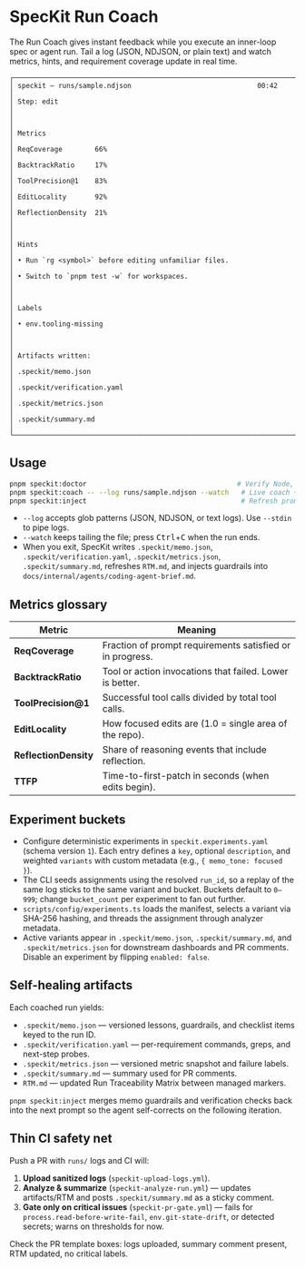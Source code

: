 # SpecKit Run Coach

The Run Coach gives instant feedback while you execute an inner-loop spec or agent run. Tail a log (JSON, NDJSON, or plain text) and watch metrics, hints, and requirement coverage update in real time.

```
┌──────────────────────────────────────────────────────────────────────────────┐
│ speckit — runs/sample.ndjson                               00:42             │
│ Step: edit                                                                    │
│                                                                              │
│ Metrics                                                                       │
│ ReqCoverage        66%                                                        │
│ BacktrackRatio     17%                                                        │
│ ToolPrecision@1    83%                                                        │
│ EditLocality       92%                                                        │
│ ReflectionDensity  21%                                                        │
│                                                                              │
│ Hints                                                                         │
│ • Run `rg <symbol>` before editing unfamiliar files.                          │
│ • Switch to `pnpm test -w` for workspaces.                                    │
│                                                                              │
│ Labels                                                                        │
│ • env.tooling-missing                                                         │
│                                                                              │
│ Artifacts written:                                                            │
│ .speckit/memo.json                                                            │
│ .speckit/verification.yaml                                                    │
│ .speckit/metrics.json                                                         │
│ .speckit/summary.md                                                           │
└──────────────────────────────────────────────────────────────────────────────┘
```

## Usage

```bash
pnpm speckit:doctor                                     # Verify Node, pnpm, tests
pnpm speckit:coach -- --log runs/sample.ndjson --watch   # Live coach + metrics
pnpm speckit:inject                                      # Refresh prompt guardrails
```

- `--log` accepts glob patterns (JSON, NDJSON, or text logs). Use `--stdin` to pipe logs.
- `--watch` keeps tailing the file; press <kbd>Ctrl</kbd>+<kbd>C</kbd> when the run ends.
- When you exit, SpecKit writes `.speckit/memo.json`, `.speckit/verification.yaml`, `.speckit/metrics.json`, `.speckit/summary.md`, refreshes `RTM.md`, and injects guardrails into `docs/internal/agents/coding-agent-brief.md`.

## Metrics glossary

| Metric | Meaning |
|--------|---------|
| **ReqCoverage** | Fraction of prompt requirements satisfied or in progress. |
| **BacktrackRatio** | Tool or action invocations that failed. Lower is better. |
| **ToolPrecision@1** | Successful tool calls divided by total tool calls. |
| **EditLocality** | How focused edits are (1.0 = single area of the repo). |
| **ReflectionDensity** | Share of reasoning events that include reflection. |
| **TTFP** | Time-to-first-patch in seconds (when edits begin). |

## Experiment buckets

- Configure deterministic experiments in `speckit.experiments.yaml` (schema version `1`). Each entry defines a `key`, optional `description`, and weighted `variants` with custom metadata (e.g., `{ memo_tone: focused }`).
- The CLI seeds assignments using the resolved `run_id`, so a replay of the same log sticks to the same variant and bucket. Buckets default to `0–999`; change `bucket_count` per experiment to fan out further.
- `scripts/config/experiments.ts` loads the manifest, selects a variant via SHA-256 hashing, and threads the assignment through analyzer metadata.
- Active variants appear in `.speckit/memo.json`, `.speckit/summary.md`, and `.speckit/metrics.json` for downstream dashboards and PR comments. Disable an experiment by flipping `enabled: false`.

## Self-healing artifacts

Each coached run yields:

- `.speckit/memo.json` — versioned lessons, guardrails, and checklist items keyed to the run ID.
- `.speckit/verification.yaml` — per-requirement commands, greps, and next-step probes.
- `.speckit/metrics.json` — versioned metric snapshot and failure labels.
- `.speckit/summary.md` — summary used for PR comments.
- `RTM.md` — updated Run Traceability Matrix between managed markers.

`pnpm speckit:inject` merges memo guardrails and verification checks back into the next prompt so the agent self-corrects on the following iteration.

## Thin CI safety net

Push a PR with `runs/` logs and CI will:

1. **Upload sanitized logs** (`speckit-upload-logs.yml`).
2. **Analyze & summarize** (`speckit-analyze-run.yml`) — updates artifacts/RTM and posts `.speckit/summary.md` as a sticky comment.
3. **Gate only on critical issues** (`speckit-pr-gate.yml`) — fails for `process.read-before-write-fail`, `env.git-state-drift`, or detected secrets; warns on thresholds for now.

Check the PR template boxes: logs uploaded, summary comment present, RTM updated, no critical labels.

